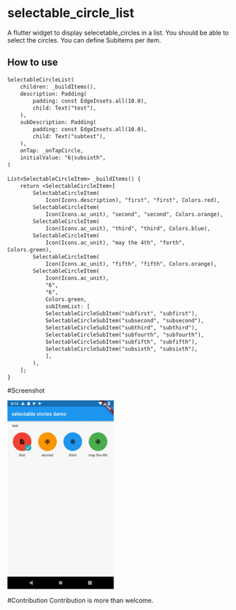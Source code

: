 # selectable_circle_list

A flutter widget to display selecetable_circles in a list.
You should be able to select the circles.
You can define Subitems per item.

## How to use

    SelectableCircleList(
        children: _buildItems(),
        description: Padding(
            padding: const EdgeInsets.all(10.0),
            child: Text("test"),
        ),
        subDescription: Padding(
            padding: const EdgeInsets.all(10.0),
            child: Text("subtest"),
        ),
        onTap: _onTapCircle,
        initialValue: "6|subsixth",
    )

    List<SelectableCircleItem> _buildItems() {
        return <SelectableCircleItem>[
            SelectableCircleItem(
                Icon(Icons.description), "first", "first", Colors.red),
            SelectableCircleItem(
                Icon(Icons.ac_unit), "second", "second", Colors.orange),
            SelectableCircleItem(
                Icon(Icons.ac_unit), "third", "third", Colors.blue),
            SelectableCircleItem(
                Icon(Icons.ac_unit), "may the 4th", "forth", Colors.green),
            SelectableCircleItem(
                Icon(Icons.ac_unit), "fifth", "fifth", Colors.orange),
            SelectableCircleItem(
                Icon(Icons.ac_unit),
                "6",
                "6",
                Colors.green,
                subItemList: [
                SelectableCircleSubItem("subfirst", "subfirst"),
                SelectableCircleSubItem("subsecond", "subsecond"),
                SelectableCircleSubItem("subthird", "subthird"),
                SelectableCircleSubItem("subfourth", "subfourth"),
                SelectableCircleSubItem("subfifth", "subfifth"),
                SelectableCircleSubItem("subsixth", "subsixth"),
                ],
            ),
        ];
    }

#Screenshot

<img src="https://github.com/autlunatic/flutter_selectable_circles/blob/master/screenshots/sc.gif?raw=true" width="240"/>

#Contribution
Contribution is more than welcome.
